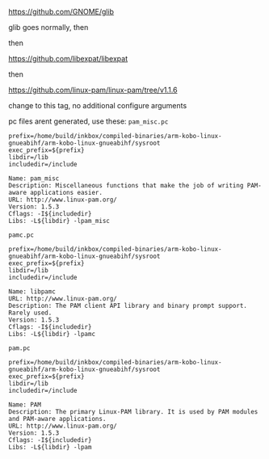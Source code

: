 https://github.com/GNOME/glib

glib goes normally, then

then

https://github.com/libexpat/libexpat

then

https://github.com/linux-pam/linux-pam/tree/v1.1.6

change to this tag, no additional configure arguments

pc files arent generated, use these:
`pam_misc.pc`
```
prefix=/home/build/inkbox/compiled-binaries/arm-kobo-linux-gnueabihf/arm-kobo-linux-gnueabihf/sysroot
exec_prefix=${prefix}
libdir=/lib
includedir=/include

Name: pam_misc
Description: Miscellaneous functions that make the job of writing PAM-aware applications easier.
URL: http://www.linux-pam.org/
Version: 1.5.3
Cflags: -I${includedir}
Libs: -L${libdir} -lpam_misc
```
`pamc.pc`
```
prefix=/home/build/inkbox/compiled-binaries/arm-kobo-linux-gnueabihf/arm-kobo-linux-gnueabihf/sysroot
exec_prefix=${prefix}
libdir=/lib
includedir=/include

Name: libpamc
URL: http://www.linux-pam.org/
Description: The PAM client API library and binary prompt support. Rarely used.
Version: 1.5.3
Cflags: -I${includedir}
Libs: -L${libdir} -lpamc
```
`pam.pc`
```
prefix=/home/build/inkbox/compiled-binaries/arm-kobo-linux-gnueabihf/arm-kobo-linux-gnueabihf/sysroot
exec_prefix=${prefix}
libdir=/lib
includedir=/include

Name: PAM
Description: The primary Linux-PAM library. It is used by PAM modules and PAM-aware applications.
URL: http://www.linux-pam.org/
Version: 1.5.3
Cflags: -I${includedir}
Libs: -L${libdir} -lpam
```

